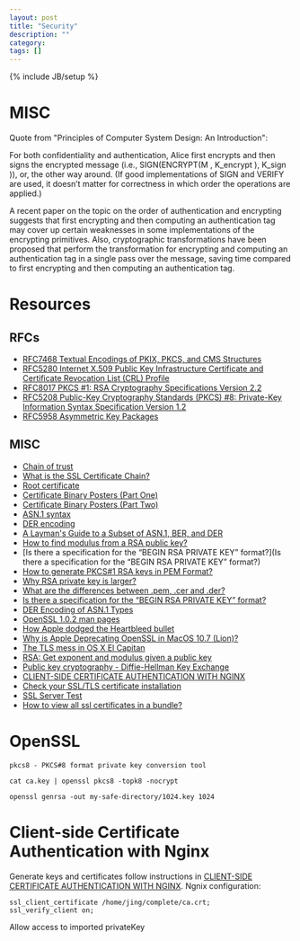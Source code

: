 ```yaml
---
layout: post
title: "Security"
description: ""
category:
tags: []
---
```

{% include JB/setup %}

# MISC
Quote from "Principles of Computer System Design: An Introduction":

For both confidentiality and authentication, Alice first encrypts and then signs
the encrypted message (i.e., SIGN(ENCRYPT(M , K_encrypt ), K_sign )), or,
the other way around. (If good implementations of SIGN and VERIFY are used, it
doesn’t matter for correctness in which order the operations are applied.)

A recent paper on the topic on the order of authentication and encrypting
suggests that first encrypting and then computing an authentication tag may
cover up certain weaknesses in some implementations of the encrypting
primitives. Also, cryptographic transformations have been proposed that perform
the transformation for encrypting and computing an authentication tag in a
single pass over the message, saving time compared to first encrypting and then
computing an authentication tag.


# Resources
## RFCs
- [RFC7468 Textual Encodings of PKIX, PKCS, and CMS Structures](https://tools.ietf.org/html/rfc7468)
- [RFC5280 Internet X.509 Public Key Infrastructure Certificate and Certificate Revocation List (CRL) Profile](https://tools.ietf.org/html/rfc5280)
- [RFC8017 PKCS #1: RSA Cryptography Specifications Version 2.2](https://tools.ietf.org/html/rfc8017)
- [RFC5208 Public-Key Cryptography Standards (PKCS) #8: Private-Key Information Syntax Specification Version 1.2](https://tools.ietf.org/html/rfc5208)
- [RFC5958 Asymmetric Key Packages](https://tools.ietf.org/html/rfc5958)

## MISC
- [Chain of trust](https://en.wikipedia.org/wiki/Chain_of_trust)
- [What is the SSL Certificate Chain?](https://support.dnsimple.com/articles/what-is-ssl-certificate-chain/)
- [Root certificate](https://en.wikipedia.org/wiki/Root_certificate)
- [Certificate Binary Posters (Part One)](https://www.cem.me/20141221-cert-binaries.html)
- [Certificate Binary Posters (Part Two)](https://www.cem.me/20150104-cert-binaries-2.html)
- [ASN.1 syntax](https://en.wikipedia.org/wiki/Abstract_Syntax_Notation_One)
- [DER encoding](https://en.wikipedia.org/wiki/X.690#DER_encoding)
- [A Layman's Guide to a Subset of ASN.1, BER, and DER](ftp://ftp.rsa.com/pub/pkcs/ascii/layman.asc)
- [How to find modulus from a RSA public key?](https://crypto.stackexchange.com/questions/18031/how-to-find-modulus-from-a-rsa-public-key/18034#18034)
- [Is there a specification for the “BEGIN RSA PRIVATE KEY” format?](Is there a specification for the “BEGIN RSA PRIVATE KEY” format?)
- [How to generate PKCS#1 RSA keys in PEM Format?](https://stackoverflow.com/a/40835364/431698)
- [Why RSA private key is larger?](https://stackoverflow.com/a/21983426/431698)
- [What are the differences between .pem, .cer and .der?](https://stackoverflow.com/a/22743616/431698)
- [Is there a specification for the “BEGIN RSA PRIVATE KEY” format?](https://crypto.stackexchange.com/questions/46893/is-there-a-specification-for-the-begin-rsa-private-key-format/52127#52127?newreg=366d60c29117435b94e40989fdfe8674)
- [DER Encoding of ASN.1 Types](https://msdn.microsoft.com/en-us/library/windows/desktop/bb648645(v=vs.85).aspx#)
- [OpenSSL 1.0.2 man pages](https://www.openssl.org/docs/man1.0.2/apps/)
- [How Apple dodged the Heartbleed bullet](https://appleinsider.com/articles/14/04/18/how-apple-dodged-the-heartbleed-bullet)
- [Why is Apple Deprecating OpenSSL in MacOS 10.7 (Lion)?](https://stackoverflow.com/questions/7406946/why-is-apple-deprecating-openssl-in-macos-10-7-lion)
- [The TLS mess in OS X El Capitan](https://eclecticlight.co/2016/03/23/the-tls-mess-in-os-x-el-capitan/)
- [RSA: Get exponent and modulus given a public key](https://stackoverflow.com/questions/3116907/rsa-get-exponent-and-modulus-given-a-public-key)
- [Public key cryptography - Diffie-Hellman Key Exchange](https://www.youtube.com/watch?v=YEBfamv-_do)
- [CLIENT-SIDE CERTIFICATE AUTHENTICATION WITH NGINX](https://fardog.io/blog/2017/12/30/client-side-certificate-authentication-with-nginx/)
- [Check your SSL/TLS certificate installation](https://cryptoreport.websecurity.symantec.com/checker/views/certCheck.jsp)
- [SSL Server Test](https://www.ssllabs.com/ssltest/analyze.html)
- [How to view all ssl certificates in a bundle?](https://serverfault.com/questions/590870/how-to-view-all-ssl-certificates-in-a-bundle)

# OpenSSL

`pkcs8 - PKCS#8 format private key conversion tool`

`cat ca.key | openssl pkcs8 -topk8 -nocrypt`

`openssl genrsa -out my-safe-directory/1024.key 1024`

# Client-side Certificate Authentication with Nginx
Generate keys and certificates follow instructions in [CLIENT-SIDE CERTIFICATE AUTHENTICATION WITH NGINX](https://fardog.io/blog/2017/12/30/client-side-certificate-authentication-with-nginx/).
Ngnix configuration:
```
ssl_client_certificate /home/jing/complete/ca.crt;
ssl_verify_client on;
```

Allow access to imported privateKey
